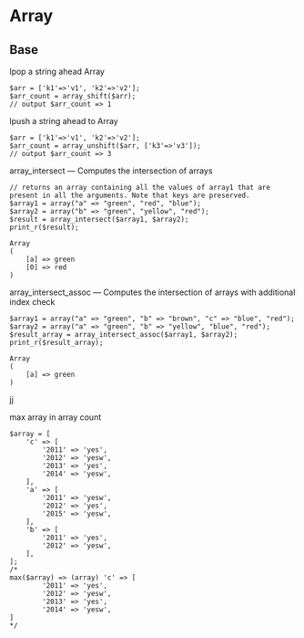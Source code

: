 # Array

## Base
lpop a string ahead Array
```
$arr = ['k1'=>'v1', 'k2'=>'v2'];
$arr_count = array_shift($arr);
// output $arr_count => 1
```

lpush a string ahead to Array
```
$arr = ['k1'=>'v1', 'k2'=>'v2'];
$arr_count = array_unshift($arr, ['k3'=>'v3']);
// output $arr_count => 3

```

array_intersect — Computes the intersection of arrays
```
// returns an array containing all the values of array1 that are present in all the arguments. Note that keys are preserved.
$array1 = array("a" => "green", "red", "blue");
$array2 = array("b" => "green", "yellow", "red");
$result = array_intersect($array1, $array2);
print_r($result);

Array
(
    [a] => green
    [0] => red
)
```

array_intersect_assoc — Computes the intersection of arrays with additional index check
```
$array1 = array("a" => "green", "b" => "brown", "c" => "blue", "red");
$array2 = array("a" => "green", "b" => "yellow", "blue", "red");
$result_array = array_intersect_assoc($array1, $array2);
print_r($result_array);

Array
(
    [a] => green
)
```

jj


max array in array count
```
$array = [
    'c' => [
        '2011' => 'yes',
        '2012' => 'yesw',
        '2013' => 'yes',
        '2014' => 'yesw',
    ],
    'a' => [
        '2011' => 'yesw',
        '2012' => 'yes',
        '2015' => 'yesw',
    ],
    'b' => [
        '2011' => 'yes',
        '2012' => 'yesw',
    ],
];
/*
max($array) => (array) 'c' => [
        '2011' => 'yes',
        '2012' => 'yesw',
        '2013' => 'yes',
        '2014' => 'yesw',
]
*/
```
